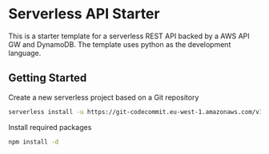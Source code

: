 # Serverless API Starter

This is a starter template for a serverless REST API backed by a AWS API GW and DynamoDB.  The template uses python as the development language.

## Getting Started

Create a new serverless project based on a Git repository

```bash
serverless install -u https://git-codecommit.eu-west-1.amazonaws.com/v1/repos/mweb-serverless-api-starter -n my-project
```

Install required packages

```bash
npm install -d
```
